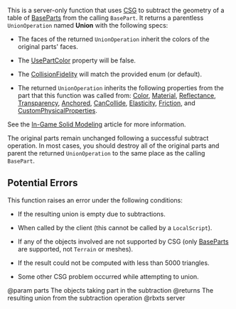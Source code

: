 This is a server-only function that uses [CSG][1] to subtract the geometry of a table of [BaseParts](https://developer.roblox.com/api-reference/class/BasePart) from the calling `BasePart`. It returns a parentless `UnionOperation` named **Union** with the following specs:

* The faces of the returned `UnionOperation` inherit the colors of the original parts' faces.

* The [UsePartColor](https://developer.roblox.com/api-reference/property/PartOperation/UsePartColor) property will be false.

* The [CollisionFidelity](https://developer.roblox.com/search#stq=CollisionFidelity) will match the provided enum (or&nbsp;default).

* The returned `UnionOperation` inherits the following properties from the part that this function was called from: [Color](https://developer.roblox.com/api-reference/property/BasePart/Color), [Material](https://developer.roblox.com/api-reference/property/BasePart/Material), [Reflectance](https://developer.roblox.com/api-reference/property/BasePart/Reflectance), [Transparency](https://developer.roblox.com/api-reference/property/BasePart/Transparency), [Anchored](https://developer.roblox.com/api-reference/property/BasePart/Anchored), [CanCollide](https://developer.roblox.com/api-reference/property/BasePart/CanCollide), [Elasticity](https://developer.roblox.com/api-reference/property/BasePart/Elasticity), [Friction](https://developer.roblox.com/api-reference/property/BasePart/Friction), and [CustomPhysicalProperties](https://developer.roblox.com/api-reference/property/BasePart/CustomPhysicalProperties).

See the [In-Game Solid Modeling](https://developer.roblox.com/search#stq=in%20game%20solid%20modeling) article for more information.

The original parts remain unchanged following a successful subtract operation. In most cases, you should destroy all of the original parts and parent the returned `UnionOperation` to the same place as the calling `BasePart`.

## Potential Errors

This function raises an error under the following conditions:

* If the resulting union is empty due to subtractions.

* When called by the client (this cannot be called by a `LocalScript`).

* If any of the objects involved are not supported by CSG (only [BaseParts](https://developer.roblox.com/api-reference/class/BasePart) are supported, not `Terrain` or meshes).

* If the result could not be computed with less than 5000 triangles.

* Some other CSG problem occurred while attempting to union.

[1]: https://developer.roblox.com/articles/3D-Modeling-with-Parts
@param parts The objects taking part in the subtraction
@returns The resulting union from the subtraction operation
@rbxts server